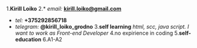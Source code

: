 1.**Kirill Loiko**
2.* *email:* **kirill.loiko@gmail.com**
  * *tel:* **+375292856718**
  * *telegram:* **@kirill_loiko_grodno**
3.**self learning** *html, scc, java script. I want to work as Front-end Developer*
4.no expirience in coding
5.**self-education**
6.A1-A2